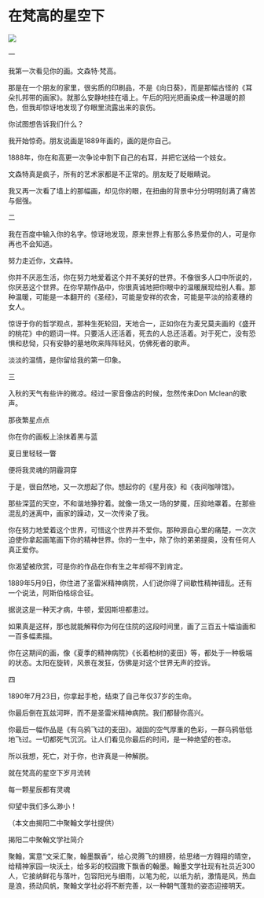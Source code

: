 # 在梵高的星空下

![](http://www.yilinzazhi.com/images/yili/yili201314/yili20131423-1-l.jpg)

一 

我第一次看见你的画。文森特·梵高。 

那是在一个朋友的家里，很劣质的印刷品，不是《向日葵》，而是那幅古怪的《耳朵扎邦带的画家》。就那么安静地挂在墙上。午后的阳光把画染成一种温暖的颜色，但我却惊讶地发现了你眼里流露出来的哀伤。 

你试图想告诉我们什么？ 

我开始惊奇。朋友说画是1889年画的，画的是你自己。 

1888年，你在和高更一次争论中割下自己的右耳，并把它送给一个妓女。 

文森特真是疯子，所有的艺术家都是不正常的。朋友眨了眨眼睛说。 

我又再一次看了墙上的那幅画，却见你的眼，在扭曲的背景中分分明明刻满了痛苦与倔强。 

二 

我在百度中输入你的名字。惊讶地发现，原来世界上有那么多热爱你的人，可是你再也不会知道。 

努力走近你，文森特。 

你并不厌恶生活，你在努力地爱着这个并不美好的世界。不像很多人口中所说的，你厌恶这个世界。在你早期作品中，你很真诚地把你眼中的温暖展现给别人看。那种温暖，可能是一本翻开的《圣经》，可能是安祥的农舍，可能是平淡的拾麦穗的女人。 

惊讶于你的哲学观点，那种生死轮回，天地合一，正如你在为麦兄莫夫画的《盛开的桃花》中的题词一样。只要活人还活着，死去的人总还活着。对于死亡，没有恐惧和悲恸，只有安静的墓地吹来阵阵轻风，仿佛死者的歌声。 

淡淡的温情，是你留给我的第一印象。 

三 

入秋的天气有些许的微凉。经过一家音像店的时候，忽然传来Don Mclean的歌声。 

那夜繁星点点 

你在你的画板上涂抹着黑与蓝 

夏日里轻轻一瞥 

便将我灵魂的阴霾洞穿 

于是，很自然地，又一次想起了你。想起你的《星月夜》和《夜间咖啡馆》。 

那些深蓝的天空，不和谐地狰狞着。就像一场又一场的梦魇，压抑地罩着。在那些混乱的迷离中，画家的躁动，又一次传染了我。 

你在努力地爱着这个世界，可惜这个世界并不爱你。那种源自心里的痛楚，一次次迫使你拿起画笔画下你的精神世界。你的一生中，除了你的弟弟提奥，没有任何人真正爱你。 

你渴望被欣赏，可是你的作品在你有生之年却得不到肯定。 

1889年5月9日，你住进了圣雷米精神病院，人们说你得了间歇性精神错乱。还有一个说法，阿斯伯格综合征。 

据说这是一种天才病，牛顿，爱因斯坦都患过。 

如果真是这样，那也就能解释你为何在住院的这段时间里，画了三百五十幅油画和一百多幅素描。 

你在这期间的画，像《夏季的精神病院》《长着柏树的麦田》等，都处于一种极端的状态。太阳在旋转，风景在发狂，仿佛是对这个世界无声的控诉。 

四 

1890年7月23日，你拿起手枪，结束了自己年仅37岁的生命。 

你最后倒在瓦兹河畔，而不是圣雷米精神病院。我们都替你高兴。 

你最后一幅作品是《有乌鸦飞过的麦田》。凝固的空气厚重的色彩，一群乌鸦低低地飞过。一切都死气沉沉。让人们看见你最后的时间，是一种绝望的苍凉。 

所以我想，死亡，对于你，也许真是一种解脱。 

就在梵高的星空下岁月流转 

每一颗星辰都有灵魂 

仰望中我们多么渺小！ 

（本文由揭阳二中聚翰文学社提供） 

揭阳二中聚翰文学社简介 

聚翰，寓意“文采汇聚，翰墨飘香”，给心灵腾飞的翅膀，给思绪一方翱翔的晴空，给精神家园一块沃土，给多彩的校园撒下飘香的翰墨。翰墨文学社现有社员近300人，它接纳鲜花与落叶，包容阳光与细雨，以笔为舵，以纸为航，激情是风，热血是浪，扬动风帆，聚翰文学社必将不断完善，以一种朝气蓬勃的姿态迎接明天。